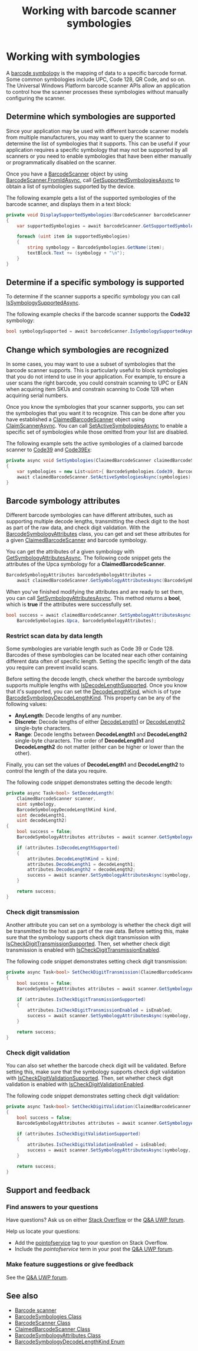 ﻿---
title: Working with barcode scanner symbologies
description: This article contains information about barcode scanner symbologies.
ms.date: 08/29/2018
ms.topic: article
keywords: windows 10, uwp, point of service, pos
ms.localizationpriority: medium
---
# Working with symbologies
A [barcode symbology](https://docs.microsoft.com/uwp/api/windows.devices.pointofservice.barcodesymbologies) is the mapping of data to a specific barcode format. Some common symbologies include UPC, Code 128, QR Code, and so on.  The Universal Windows Platform barcode scanner APIs allow an application to control how the scanner processes these symbologies without manually configuring the scanner. 

## Determine which symbologies are supported 
Since your application may be used with different barcode scanner models from multiple manufacturers, you may want to query the scanner to determine the list of symbologies that it supports.  This can be useful if your application requires a specific symbology that may not be supported by all scanners or you need to enable symbologies that have been either manually or programmatically disabled on the scanner.

Once you have a [BarcodeScanner](https://docs.microsoft.com/uwp/api/windows.devices.pointofservice.barcodescanner) object by using [BarcodeScanner.FromIdAsync](https://docs.microsoft.com/uwp/api/windows.devices.pointofservice.barcodescanner.fromidasync), call [GetSupportedSymbologiesAsync](https://docs.microsoft.com/uwp/api/windows.devices.pointofservice.barcodescanner.getsupportedsymbologiesasync#Windows_Devices_PointOfService_BarcodeScanner_GetSupportedSymbologiesAsync) to obtain a list of symbologies supported by the device.

The following example gets a list of the supported symbologies of the barcode scanner, and displays them in a text block:

```cs
private void DisplaySupportedSymbologies(BarcodeScanner barcodeScanner, TextBlock textBlock) 
{
    var supportedSymbologies = await barcodeScanner.GetSupportedSymbologiesAsync();

    foreach (uint item in supportedSymbologies)
    {
        string symbology = BarcodeSymbologies.GetName(item);
        textBlock.Text += (symbology + "\n");
    }
}
```

## Determine if a specific symbology is supported
To determine if the scanner supports a specific symbology you can call [IsSymbologySupportedAsync](https://docs.microsoft.com/uwp/api/windows.devices.pointofservice.barcodescanner.issymbologysupportedasync#Windows_Devices_PointOfService_BarcodeScanner_IsSymbologySupportedAsync_System_UInt32_).

The following example checks if the barcode scanner supports the **Code32** symbology:

```cs
bool symbologySupported = await barcodeScanner.IsSymbologySupportedAsync(BarcodeSymbologies.Code32);
```

## Change which symbologies are recognized
In some cases, you may want to use a subset of symbologies that the barcode scanner supports.  This is particularly useful to block symbologies that you do not intend to use in your application. For example, to ensure a user scans the right barcode, you could constrain scanning to UPC or EAN when acquiring item SKUs and constrain scanning to Code 128 when acquiring serial numbers.

Once you know the symbologies that your scanner supports, you can set the symbologies that you want it to recognize.  This can be done after you have established a 
[ClaimedBarcodeScanner](https://docs.microsoft.com/uwp/api/windows.devices.pointofservice.claimedbarcodescanner) object using [ClaimScannerAsync](https://docs.microsoft.com/uwp/api/windows.devices.pointofservice.barcodescanner.claimscannerasync#Windows_Devices_PointOfService_BarcodeScanner_ClaimScannerAsync). You can call [SetActiveSymbologiesAsync](https://docs.microsoft.com/uwp/api/windows.devices.pointofservice.claimedbarcodescanner.setactivesymbologiesasync#Windows_Devices_PointOfService_ClaimedBarcodeScanner_SetActiveSymbologiesAsync_Windows_Foundation_Collections_IIterable_System_UInt32__) to enable a specific set of symbologies while those omitted from your list are disabled.

The following example sets the active symbologies of a claimed barcode scanner to [Code39](https://docs.microsoft.com/uwp/api/windows.devices.pointofservice.barcodesymbologies.code39#Windows_Devices_PointOfService_BarcodeSymbologies_Code39) and [Code39Ex](https://docs.microsoft.com/uwp/api/windows.devices.pointofservice.barcodesymbologies.code39ex):

```cs
private async void SetSymbologies(ClaimedBarcodeScanner claimedBarcodeScanner) 
{
    var symbologies = new List<uint>{ BarcodeSymbologies.Code39, BarcodeSymbologies.Code39Ex };
    await claimedBarcodeScanner.SetActiveSymbologiesAsync(symbologies);
}
```

## Barcode symbology attributes
Different barcode symbologies can have different attributes, such as supporting multiple decode lengths, transmitting the check digit to the host as part of the raw data, and check digit validation. With the [BarcodeSymbologyAttributes](https://docs.microsoft.com/uwp/api/windows.devices.pointofservice.barcodesymbologyattributes) class, you can get and set these attributes for a given [ClaimedBarcodeScanner](https://docs.microsoft.com/uwp/api/windows.devices.pointofservice.claimedbarcodescanner) and barcode symbology.

You can get the attributes of a given symbology with [GetSymbologyAttributesAsync](https://docs.microsoft.com/uwp/api/windows.devices.pointofservice.claimedbarcodescanner.getsymbologyattributesasync#Windows_Devices_PointOfService_ClaimedBarcodeScanner_GetSymbologyAttributesAsync_System_UInt32_). The following code snippet gets the attributes of the Upca symbology for a **ClaimedBarcodeScanner**.

```cs
BarcodeSymbologyAttributes barcodeSymbologyAttributes = 
    await claimedBarcodeScanner.GetSymbologyAttributesAsync(BarcodeSymbologies.Upca);
```

When you've finished modifying the attributes and are ready to set them, you can call [SetSymbologyAttributesAsync](https://docs.microsoft.com/uwp/api/windows.devices.pointofservice.claimedbarcodescanner.setsymbologyattributesasync). This method returns a **bool**, which is **true** if the attributes were successfully set.

```cs
bool success = await claimedBarcodeScanner.SetSymbologyAttributesAsync(
    BarcodeSymbologies.Upca, barcodeSymbologyAttributes);
```

### Restrict scan data by data length
Some symbologies are variable length such as Code 39 or Code 128.  Barcodes of these symbologies can be located near each other containing different data often of specific length. Setting the specific length of the data you require can prevent invalid scans.

Before setting the decode length, check whether the barcode symbology supports multiple lengths with [IsDecodeLengthSupported](https://docs.microsoft.com/uwp/api/windows.devices.pointofservice.barcodesymbologyattributes.isdecodelengthsupported#Windows_Devices_PointOfService_BarcodeSymbologyAttributes_IsDecodeLengthSupported). Once you know that it's supported, you can set the [DecodeLengthKind](https://docs.microsoft.com/uwp/api/windows.devices.pointofservice.barcodesymbologyattributes.decodelengthkind#Windows_Devices_PointOfService_BarcodeSymbologyAttributes_DecodeLengthKind), which is of type [BarcodeSymbologyDecodeLengthKind](https://docs.microsoft.com/uwp/api/windows.devices.pointofservice.barcodesymbologydecodelengthkind). This property can be any of the following values:

* **AnyLength**: Decode lengths of any number.
* **Discrete**: Decode lengths of either [DecodeLength1](https://docs.microsoft.com/uwp/api/windows.devices.pointofservice.barcodesymbologyattributes.decodelength1) or [DecodeLength2](https://docs.microsoft.com/uwp/api/windows.devices.pointofservice.barcodesymbologyattributes.decodelength2) single-byte characters.
* **Range**: Decode lengths between **DecodeLength1** and **DecodeLength2** single-byte characters. The order of **DecodeLength1** and **DecodeLength2** do not matter (either can be higher or lower than the other).

Finally, you can set the values of **DecodeLength1** and **DecodeLength2** to control the length of the data you require.

The following code snippet demonstrates setting the decode length:

```cs
private async Task<bool> SetDecodeLength(
    ClaimedBarcodeScanner scanner,
    uint symbology, 
    BarcodeSymbologyDecodeLengthKind kind, 
    uint decodeLength1, 
    uint decodeLength2)
{
    bool success = false;
    BarcodeSymbologyAttributes attributes = await scanner.GetSymbologyAttributesAsync(symbology);

    if (attributes.IsDecodeLengthSupported)
    {
        attributes.DecodeLengthKind = kind;
        attributes.DecodeLength1 = decodeLength1;
        attributes.DecodeLength2 = decodeLength2;
        success = await scanner.SetSymbologyAttributesAsync(symbology, attributes);
    }

    return success;
}
```

### Check digit transmission

Another attribute you can set on a symbology is whether the check digit will be transmitted to the host as part of the raw data. Before setting this, make sure that the symbology supports check digit transmission with [IsCheckDigitTransmissionSupported](https://docs.microsoft.com/uwp/api/windows.devices.pointofservice.barcodesymbologyattributes.ischeckdigittransmissionsupported). Then, set whether check digit transmission is enabled with [IsCheckDigitTransmissionEnabled](https://docs.microsoft.com/uwp/api/windows.devices.pointofservice.barcodesymbologyattributes.ischeckdigittransmissionenabled).

The following code snippet demonstrates setting check digit transmission:

```cs
private async Task<bool> SetCheckDigitTransmission(ClaimedBarcodeScanner scanner, uint symbology, bool isEnabled)
{
    bool success = false;
    BarcodeSymbologyAttributes attributes = await scanner.GetSymbologyAttributesAsync(symbology);

    if (attributes.IsCheckDigitTransmissionSupported)
    {
        attributes.IsCheckDigitTransmissionEnabled = isEnabled;
        success = await scanner.SetSymbologyAttributesAsync(symbology, attributes);
    }

    return success;
}
```

### Check digit validation

You can also set whether the barcode check digit will be validated. Before setting this, make sure that the symbology supports check digit validation with [IsCheckDigitValidationSupported](https://docs.microsoft.com/uwp/api/windows.devices.pointofservice.barcodesymbologyattributes.ischeckdigitvalidationsupported). Then, set whether check digit validation is enabled with [IsCheckDigitValidationEnabled](https://docs.microsoft.com/uwp/api/windows.devices.pointofservice.barcodesymbologyattributes.ischeckdigitvalidationenabled).

The following code snippet demonstrates setting check digit validation:

```cs
private async Task<bool> SetCheckDigitValidation(ClaimedBarcodeScanner scanner, uint symbology, bool isEnabled)
{
    bool success = false;
    BarcodeSymbologyAttributes attributes = await scanner.GetSymbologyAttributesAsync(symbology);

    if (attributes.IsCheckDigitValidationSupported)
    {
        attributes.IsCheckDigitValidationEnabled = isEnabled;
        success = await scanner.SetSymbologyAttributesAsync(symbology, attributes);
    }

    return success;
}
```

## Support and feedback

### Find answers to your questions

Have questions? Ask us on either [Stack Overflow](https://stackoverflow.com/questions/tagged/pointofservice) or the [Q&A UWP forum](https://docs.microsoft.com/answers/topics/uwp.html).

Help us locate your questions:

- Add the [pointofservice](https://stackoverflow.com/questions/tagged/pointofservice) tag to your question on Stack Overflow.
- Include the *pointofservice* term in your post the [Q&A UWP forum](https://docs.microsoft.com/answers/topics/uwp.html).

### Make feature suggestions or give feedback

See the [Q&A UWP forum](https://docs.microsoft.com/answers/topics/uwp.html).

## See also

* [Barcode scanner](pos-barcodescanner.md)
* [BarcodeSymbologies Class](https://docs.microsoft.com/uwp/api/windows.devices.pointofservice.barcodesymbologies)
* [BarcodeScanner Class](https://docs.microsoft.com/uwp/api/windows.devices.pointofservice.barcodescanner)
* [ClaimedBarcodeScanner Class](https://docs.microsoft.com/uwp/api/windows.devices.pointofservice.claimedbarcodescanner)
* [BarcodeSymbologyAttributes Class](https://docs.microsoft.com/uwp/api/windows.devices.pointofservice.barcodesymbologyattributes)
* [BarcodeSymbologyDecodeLengthKind Enum](https://docs.microsoft.com/uwp/api/windows.devices.pointofservice.barcodesymbologydecodelengthkind)